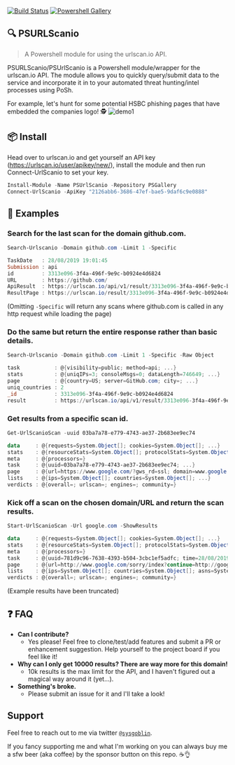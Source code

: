 [![Build Status](https://dev.azure.com/cbaylissmk2/github%20projects/_apis/build/status/sysgoblin.PSURLScanio?branchName=dev)](https://dev.azure.com/cbaylissmk2/github%20projects/_build/latest?definitionId=2&branchName=dev)
[![Powershell Gallery](https://img.shields.io/badge/PSGallery-0.5-yellow)](https://www.powershellgallery.com/packages/PSUrlScanio/0.5)

## 🔍 PSURLScanio
> A Powershell module for using the urlscan.io API.

PSURLScanio/PSUrlScanio is a Powershell module/wrapper for the urlscan.io API. The module allows you to quickly query/submit data to the service and incorporate it in to your automated threat hunting/intel processes using PoSh.

For example, let's hunt for some potential HSBC phishing pages that have embedded the companies logo! 🕵️‍
![demo1](https://i.imgur.com/wcCeW1D.gif)

## 📦 Install
Head over to urlscan.io and get yourself an API key (https://urlscan.io/user/apikey/new/), install the module and then run Connect-UrlScanio to set your key.
```powershell
Install-Module -Name PSUrlScanio -Repository PSGallery
Connect-UrlScanio -ApiKey "2126abb6-3686-47ef-bae5-9daf6c9e0888"
```

## 📜 Examples
### Search for the last scan for the domain github.com.
```powershell
Search-Urlscanio -Domain github.com -Limit 1 -Specific

TaskDate   : 28/08/2019 19:01:45
Submission : api
id         : 3313e096-3f4a-496f-9e9c-b0924e4d6824
URL        : https://github.com/
ApiResult  : https://urlscan.io/api/v1/result/3313e096-3f4a-496f-9e9c-b0924e4d6824
ResultPage : https://urlscan.io/result/3313e096-3f4a-496f-9e9c-b0924e4d6824
```
(Omitting ```-Specific``` will return any scans where github.com is called in any http request while loading the page)

### Do the same but return the entire response rather than basic details.
```powershell
Search-Urlscanio -Domain github.com -Limit 1 -Specific -Raw Object

task           : @{visibility=public; method=api; ...}
stats          : @{uniqIPs=3; consoleMsgs=0; dataLength=746649; ...}
page           : @{country=US; server=GitHub.com; city=; ...}
uniq_countries : 2
_id            : 3313e096-3f4a-496f-9e9c-b0924e4d6824
result         : https://urlscan.io/api/v1/result/3313e096-3f4a-496f-9e9c-b0924e4d6824
```

### Get results from a specific scan id.
```powershell
Get-UrlScanioScan -uuid 03ba7a78-e779-4743-ae37-2b683ee9ec74

data     : @{requests=System.Object[]; cookies=System.Object[]; ...}
stats    : @{resourceStats=System.Object[]; protocolStats=System.Object[]; ...}
meta     : @{processors=}
task     : @{uuid=03ba7a78-e779-4743-ae37-2b683ee9ec74; ...}
page     : @{url=https://www.google.com/?gws_rd=ssl; domain=www.google.com; ...}
lists    : @{ips=System.Object[]; countries=System.Object[]; ...}
verdicts : @{overall=; urlscan=; engines=; community=}
```

### Kick off a scan on the chosen domain/URL and return the scan results.
```powershell
Start-UrlScanioScan -Url google.com -ShowResults

data     : @{requests=System.Object[]; cookies=System.Object[]; ...}
stats    : @{resourceStats=System.Object[]; protocolStats=System.Object[]; tlsStats=System.Object[]; ...}
meta     : @{processors=}
task     : @{uuid=781d9c96-7638-4393-b504-3cbc1ef5adfc; time=28/08/2019 19:58:22; ...}
page     : @{url=http://www.google.com/sorry/index?continue=http://google.com/&q=EhAqAQT4AZJUFAAAAAAAAAACGN65m-sFIhkA8aeDS4ML-09ouMDyyvDlbF81DD9ZWHvMMgFy; ...}
lists    : @{ips=System.Object[]; countries=System.Object[]; asns=System.Object[]; domains=System.Object[]; servers=System.Object[]; urls=System.Object[]; linkDomains=System.Object[]; certificates=System.Object[]; hashes=System.Object[]}
verdicts : @{overall=; urlscan=; engines=; community=}
```
(Example results have been truncated)

## ❓ FAQ

 - **Can I contribute?**
   - Yes please! Feel free to clone/test/add features and submit a PR or enhancement suggestion. Help yourself to the project board if you feel like it!
 - **Why can I only get 10000 results? There are way more for this domain!**
   - 10k results is the max limit for the API, and I haven't figured out a magical way around it (yet...).
 - **Something's broke.**
   - Please submit an issue for it and I'll take a look!

## Support

Feel free to reach out to me via twitter <a href="https://twitter.com/sysgoblin" target="_blank">`@sysgoblin`</a>.

If you fancy supporting me and what I'm working on you can always buy me a sfw beer (aka coffee) by the sponsor button on this repo. ☕👌